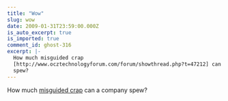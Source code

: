 ```yaml
---
title: "Wow"
slug: wow
date: 2009-01-31T23:59:00.000Z
is_auto_excerpt: true
is_imported: true
comment_id: ghost-316
excerpt: |-
  How much misguided crap
  [http://www.ocztechnologyforum.com/forum/showthread.php?t=47212] can a company
  spew?
---
```


How much
[misguided crap](http://www.ocztechnologyforum.com/forum/showthread.php?t=47212)
can a company spew?
